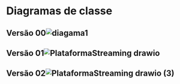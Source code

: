 # Diagramas de classe

## Versão 00![diagama1](https://user-images.githubusercontent.com/103376249/236082773-4ebd1e0d-2120-4dc6-86cc-491dd8596768.jpg)

## Versão 01![PlataformaStreaming drawio](https://user-images.githubusercontent.com/103376249/236080361-344d40aa-4b13-4333-82d1-bebe2285cee3.png)

## Versão 02![PlataformaStreaming drawio (3)](https://user-images.githubusercontent.com/103376249/236193654-8c79be67-57a8-43cb-b7ee-76acb5cc28e5.png)


